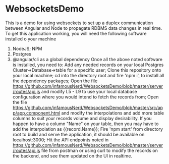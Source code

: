# WebsocketsDemo
This is a demo for using websockets to set up a duplex communication between Angular and Node to propagate RDBMS data changes in real time.
To get this application working, you will need the following software installed o your machine
1. NodeJS; NPM
2. Postgres
3. @angular/cli as a global dependency
Once all the above noted software is installed, you need to:
Add any needed records on your local Postgres Cluster->Database->table for a specific user;
Clone this repository onto your local machine;
cd into the directory root and fire 'npm i', to install all the dependency packages;
Open the file https://github.com/infamousNerd/WebsocketsDemo/blob/master/server/routes/api.js and modify L5 - L9 to use your local database configuration where you would intend to fetch the records from;
Open the file https://github.com/infamousNerd/WebsocketsDemo/blob/master/src/app/app.component.html and modify the interpolations and add more table columns to suit your records volume and display desirability. If you happen to have a column "Name" on your table, then you may have to add the interpolation as {{record.Name}};
Fire 'npm start' from directory root to build and serve the application, it should be available on localhost:3000;
Hit the API endpoints noted in  https://github.com/infamousNerd/WebsocketsDemo/blob/master/server/routes/api.js file from postman or using curl to modify the records on the backend, and see them updated on the UI in realtime.
